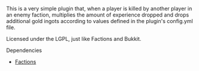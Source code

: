 This is a very simple plugin that, when a player is killed by another player in an enemy faction, multiplies the amount of experience dropped and drops additional gold ingots according to values defined in the plugin's config.yml file.

Licensed under the LGPL, just like Factions and Bukkit.

Dependencies

* [Factions](http://massivecraft.com/plugins/factions)
